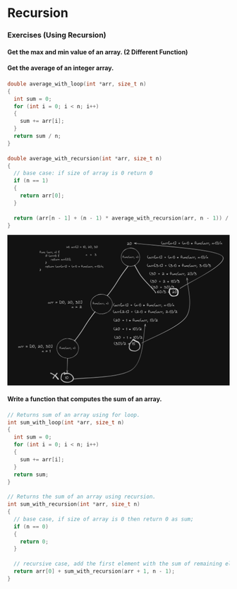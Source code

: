 # Recursion

### Exercises (Using Recursion)

#### Get the max and min value of an array. (2 Different Function)

#### Get the average of an integer array.
```c++
double average_with_loop(int *arr, size_t n)
{
  int sum = 0;
  for (int i = 0; i < n; i++)
  {
    sum += arr[i];
  }
  return sum / n;
}

double average_with_recursion(int *arr, size_t n)
{
  // base case: if size of array is 0 return 0
  if (n == 1)
  {
    return arr[0];
  }

  return (arr[n - 1] + (n - 1) * average_with_recursion(arr, n - 1)) / n;
}
```
![alt text](../docs/array_avg.png)

#### Write a function that computes the sum of an array.
```c++
// Returns sum of an array using for loop.
int sum_with_loop(int *arr, size_t n)
{
  int sum = 0;
  for (int i = 0; i < n; i++)
  {
    sum += arr[i];
  }
  return sum;
}

// Returns the sum of an array using recursion.
int sum_with_recursion(int *arr, size_t n)
{
  // base case, if size of array is 0 then return 0 as sum;
  if (n == 0)
  {
    return 0;
  }

  // recursive case, add the first element with the sum of remaining elements.
  return arr[0] + sum_with_recursion(arr + 1, n - 1);
}
```
